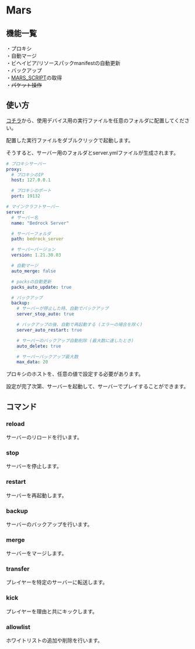 # Mars

## 機能一覧
・プロキシ  
・自動マージ  
・ビヘイビア/リソースパックmanifestの自動更新  
・バックアップ  
・[MARS_SCRIPT](https://github.com/Naru8521/Mars_Script)の取得  
・~~パケット操作~~

## 使い方
[コチラ](https://github.com/Naru8521/Mars/releases)から、使用デバイス用の実行ファイルを任意のフォルダに配置してください。

配置した実行ファイルをダブルクリックで起動します。

そうすると、サーバー用のフォルダとserver.ymlファイルが生成されます。

```yaml
# プロキシサーバー
proxy:
  # プロキシのIP
  host: 127.0.0.1

  # プロキシのポート
  port: 19132

# マインクラフトサーバー
server:
  # サーバー名
  name: "Bedrock Server"

  # サーバーフォルダ
  path: bedrock_server

  # サーバーバージョン
  version: 1.21.30.03

  # 自動マージ
  auto_merge: false

  # packsの自動更新
  packs_auto_update: true

  # バックアップ
  backup:
    # サーバーが停止した時、自動でバックアップ
    server_stop_auto: true

    # バックアップの後、自動で再起動する (エラーの場合を除く)
    server_auto_restart: true

    # サーバーのバックアップ自動削除 (最大数に達したとき)
    auto_delete: true

    # サーバーバックアップ最大数
    max_data: 20
```
プロキシのホストを、任意の値で設定する必要があります。

設定が完了次第、サーバーを起動して、サーバーでプレイすることができます。

## コマンド
### reload
サーバーのリロードを行います。

### stop
サーバーを停止します。

### restart
サーバーを再起動します。

### backup
サーバーのバックアップを行います。

### merge
サーバーをマージします。

### transfer
プレイヤーを特定のサーバーに転送します。

### kick
プレイヤーを理由と共にキックします。

### allowlist
ホワイトリストの追加や削除を行います。